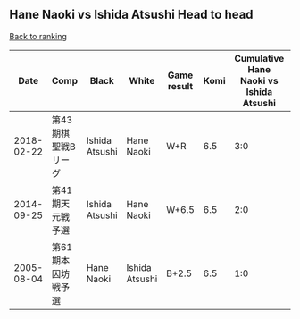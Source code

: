 ## Hane Naoki vs Ishida Atsushi Head to head

[Back to ranking](../../index.md)




| **Date** | **Comp** | **Black** | **White** | **Game result** | **Komi** | **Cumulative Hane Naoki vs Ishida Atsushi** | **Hane Naoki streak** | **Ishida Atsushi streak** | 
| --- | --- | --- | --- | --- | --- | --- | --- | --- |
| 2018-02-22 | 第43期棋聖戦Bリーグ | Ishida Atsushi | Hane Naoki | W+R | 6.5 | 3:0 | 3 | 0 | 
| 2014-09-25 | 第41期天元戦予選 | Ishida Atsushi | Hane Naoki | W+6.5 | 6.5 | 2:0 | 2 | 0 | 
| 2005-08-04 | 第61期本因坊戦予選 | Hane Naoki | Ishida Atsushi | B+2.5 | 6.5 | 1:0 | 1 | 0 |




